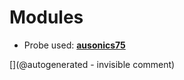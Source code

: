
# Modules

* Probe used: __[ausonics75](/include/probes/auto/ausonics75.md)__


[](@autogenerated - invisible comment)